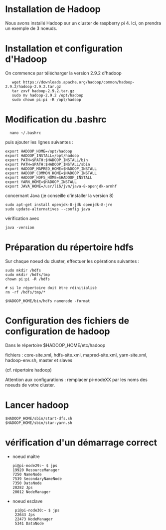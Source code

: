 # Installation de Hadoop

Nous avons installé Hadoop sur un cluster de raspberry pi 4. Ici, on prendra un exemple de 3 noeuds.

# Installation et configuration d'Hadoop 

On commence par télécharger la version 2.9.2 d'hadoop 

       wget https://downloads.apache.org/hadoop/common/hadoop-2.9.2/hadoop-2.9.2.tar.gz
       tar zxvf hadoop-2.9.2.tar.gz
       sudo mv hadoop-2.9.2 /opt/hadoop
       sudo chown pi:pi -R /opt/hadoop
       
# Modification du .bashrc

      nano ~/.bashrc
       
 puis ajouter les lignes suivantes :
 
    export HADOOP_HOME=/opt/hadoop
    export HADOOP_INSTALL=/opt/hadoop
    export PATH=$PATH:$HADOOP_INSTALL/bin
    export PATH=$PATH:$HADOOP_INSTALL/sbin
    export HADOOP_MAPRED_HOME=$HADOOP_INSTALL
    export HADOOP_COMMON_HOME=$HADOOP_INSTALL
    export HADOOP_HDFS_HOME=$HADOOP_INSTALL
    export YARN_HOME=$HADOOP_INSTALL
    export JAVA_HOME=/usr/lib/jvm/java-8-openjdk-armhf
 
 concernant Java (je conseille d'installer la version 8)
 
    sudo apt-get install openjdk-8-jdk openjdk-8-jre
    sudo update-alternatives --config java
    
 vérification avec
 
    java -version
       
 # Préparation du répertoire hdfs
 
 Sur chaque noeud du cluster, effectuer les opérations suivantes :
 
    sudo mkdir /hdfs
    sudo mkdir /hdfs/tmp
    chown pi:pi -R /hdfs
    
    # si le répertoire doit être réinitialisé
    rm -rf /hdfs/tmp/*
    
    $HADOOP_HOME/bin/hdfs namenode -format
        

 # Configuration des fichiers de configuration de hadoop
 
 Dans le répertoire $HADOOP_HOME/etc/hadoop
 
 fichiers : core-site.xml, hdfs-site.xml, mapred-site.xml, yarn-site.xml, hadoop-env.sh, master et slaves
 
 (cf. répertoire hadoop)
 
 Attention aux configurations : remplacer pi-nodeXX par les noms des noeuds de votre cluster.
 
 # Lancer hadoop
 
    $HADOOP_HOME/sbin/start-dfs.sh
    $HADOOP_HOME/sbin/star-yarn.sh
    
 # vérification d'un démarrage correct
 
 - noeud maître
 
       pi@pi-node29:~ $ jps
       19920 ResourceManager
       7250 NameNode
       7539 SecondaryNameNode
       7350 DataNode
       20282 Jps
       20012 NodeManager

- noeud esclave

       pi@pi-node30:~ $ jps
       22643 Jps
       22473 NodeManager
       5341 DataNode
 
 
 
 
 

